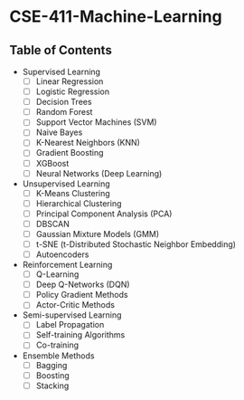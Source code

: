 # CSE-411-Machine-Learning

## Table of Contents
- Supervised Learning
  - [ ] Linear Regression
  - [ ] Logistic Regression
  - [ ] Decision Trees
  - [ ] Random Forest
  - [ ] Support Vector Machines (SVM)
  - [ ] Naive Bayes
  - [ ] K-Nearest Neighbors (KNN)
  - [ ] Gradient Boosting
  - [ ] XGBoost
  - [ ] Neural Networks (Deep Learning)
  
- Unsupervised Learning
  - [ ] K-Means Clustering
  - [ ] Hierarchical Clustering
  - [ ] Principal Component Analysis (PCA)
  - [ ] DBSCAN
  - [ ] Gaussian Mixture Models (GMM)
  - [ ] t-SNE (t-Distributed Stochastic Neighbor Embedding)
  - [ ] Autoencoders

- Reinforcement Learning
  - [ ] Q-Learning
  - [ ] Deep Q-Networks (DQN)
  - [ ] Policy Gradient Methods
  - [ ] Actor-Critic Methods
  
- Semi-supervised Learning
  - [ ] Label Propagation
  - [ ] Self-training Algorithms
  - [ ] Co-training

- Ensemble Methods
  - [ ] Bagging
  - [ ] Boosting
  - [ ] Stacking
